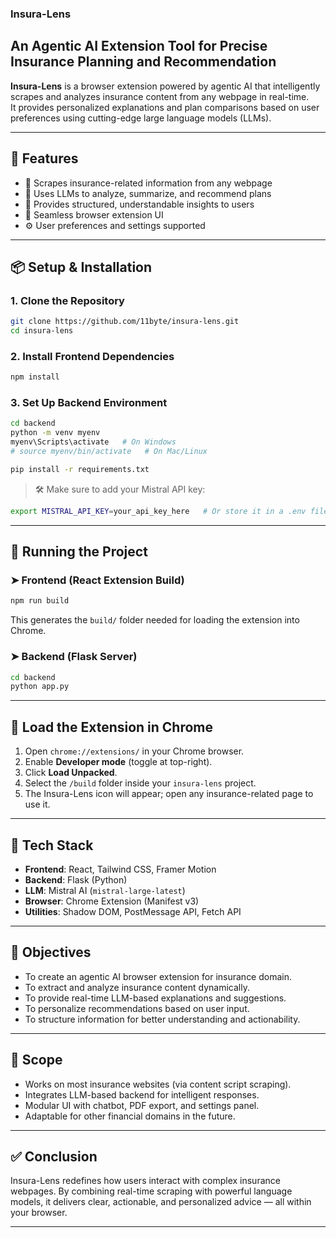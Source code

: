 ### Insura-Lens

## An Agentic AI Extension Tool for Precise Insurance Planning and Recommendation

**Insura-Lens** is a browser extension powered by agentic AI that intelligently scrapes and analyzes insurance content from any webpage in real-time.  
It provides personalized explanations and plan comparisons based on user preferences using cutting-edge large language models (LLMs).

---

## 🚀 Features

- 🔎 Scrapes insurance-related information from any webpage
- 🧠 Uses LLMs to analyze, summarize, and recommend plans
- 🧾 Provides structured, understandable insights to users
- 🧩 Seamless browser extension UI
- ⚙️ User preferences and settings supported

---

## 📦 Setup & Installation

### 1. Clone the Repository

```bash
git clone https://github.com/11byte/insura-lens.git
cd insura-lens
```

### 2. Install Frontend Dependencies

```bash
npm install
```

### 3. Set Up Backend Environment

```bash
cd backend
python -m venv myenv
myenv\Scripts\activate   # On Windows
# source myenv/bin/activate   # On Mac/Linux

pip install -r requirements.txt
```

> 🛠️ Make sure to add your Mistral API key:

```bash
export MISTRAL_API_KEY=your_api_key_here   # Or store it in a .env file
```

---

## 🧪 Running the Project

### ➤ Frontend (React Extension Build)

```bash
npm run build
```

This generates the `build/` folder needed for loading the extension into Chrome.

### ➤ Backend (Flask Server)

```bash
cd backend
python app.py
```

---

## 🧩 Load the Extension in Chrome

1. Open `chrome://extensions/` in your Chrome browser.
2. Enable **Developer mode** (toggle at top-right).
3. Click **Load Unpacked**.
4. Select the `/build` folder inside your `insura-lens` project.
5. The Insura-Lens icon will appear; open any insurance-related page to use it.

---

## 🧠 Tech Stack

* **Frontend**: React, Tailwind CSS, Framer Motion
* **Backend**: Flask (Python)
* **LLM**: Mistral AI (`mistral-large-latest`)
* **Browser**: Chrome Extension (Manifest v3)
* **Utilities**: Shadow DOM, PostMessage API, Fetch API

---

## 🎯 Objectives

* To create an agentic AI browser extension for insurance domain.
* To extract and analyze insurance content dynamically.
* To provide real-time LLM-based explanations and suggestions.
* To personalize recommendations based on user input.
* To structure information for better understanding and actionability.

---

## 📌 Scope

* Works on most insurance websites (via content script scraping).
* Integrates LLM-based backend for intelligent responses.
* Modular UI with chatbot, PDF export, and settings panel.
* Adaptable for other financial domains in the future.

---

## ✅ Conclusion

Insura-Lens redefines how users interact with complex insurance webpages.
By combining real-time scraping with powerful language models, it delivers clear, actionable, and personalized advice — all within your browser.

---
